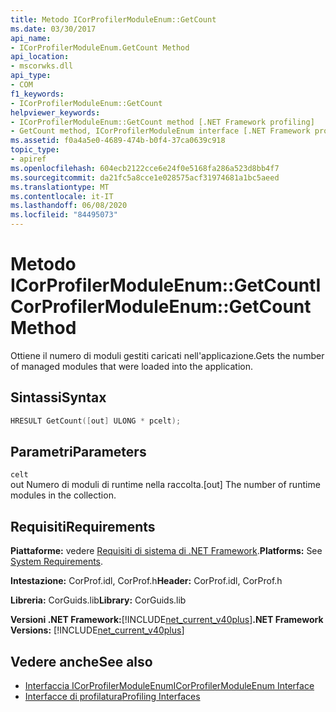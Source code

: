 ```yaml
---
title: Metodo ICorProfilerModuleEnum::GetCount
ms.date: 03/30/2017
api_name:
- ICorProfilerModuleEnum.GetCount Method
api_location:
- mscorwks.dll
api_type:
- COM
f1_keywords:
- ICorProfilerModuleEnum::GetCount
helpviewer_keywords:
- ICorProfilerModuleEnum::GetCount method [.NET Framework profiling]
- GetCount method, ICorProfilerModuleEnum interface [.NET Framework profiling]
ms.assetid: f0a4a5e0-4689-474b-b0f4-37ca0639c918
topic_type:
- apiref
ms.openlocfilehash: 604ecb2122cce6e24f0e5168fa286a523d8bb4f7
ms.sourcegitcommit: da21fc5a8cce1e028575acf31974681a1bc5aeed
ms.translationtype: MT
ms.contentlocale: it-IT
ms.lasthandoff: 06/08/2020
ms.locfileid: "84495073"
---
```

# <a name="icorprofilermoduleenumgetcount-method"></a><span data-ttu-id="6811e-102">Metodo ICorProfilerModuleEnum::GetCount</span><span class="sxs-lookup"><span data-stu-id="6811e-102">ICorProfilerModuleEnum::GetCount Method</span></span>
<span data-ttu-id="6811e-103">Ottiene il numero di moduli gestiti caricati nell'applicazione.</span><span class="sxs-lookup"><span data-stu-id="6811e-103">Gets the number of managed modules that were loaded into the application.</span></span>  
  
## <a name="syntax"></a><span data-ttu-id="6811e-104">Sintassi</span><span class="sxs-lookup"><span data-stu-id="6811e-104">Syntax</span></span>  
  
```cpp  
HRESULT GetCount([out] ULONG * pcelt);  
```  
  
## <a name="parameters"></a><span data-ttu-id="6811e-105">Parametri</span><span class="sxs-lookup"><span data-stu-id="6811e-105">Parameters</span></span>  
 `celt`  
 <span data-ttu-id="6811e-106">out Numero di moduli di runtime nella raccolta.</span><span class="sxs-lookup"><span data-stu-id="6811e-106">[out] The number of runtime modules in the collection.</span></span>  
  
## <a name="requirements"></a><span data-ttu-id="6811e-107">Requisiti</span><span class="sxs-lookup"><span data-stu-id="6811e-107">Requirements</span></span>  
 <span data-ttu-id="6811e-108">**Piattaforme:** vedere [Requisiti di sistema di .NET Framework](../../get-started/system-requirements.md).</span><span class="sxs-lookup"><span data-stu-id="6811e-108">**Platforms:** See [System Requirements](../../get-started/system-requirements.md).</span></span>  
  
 <span data-ttu-id="6811e-109">**Intestazione:** CorProf.idl, CorProf.h</span><span class="sxs-lookup"><span data-stu-id="6811e-109">**Header:** CorProf.idl, CorProf.h</span></span>  
  
 <span data-ttu-id="6811e-110">**Libreria:** CorGuids.lib</span><span class="sxs-lookup"><span data-stu-id="6811e-110">**Library:** CorGuids.lib</span></span>  
  
 <span data-ttu-id="6811e-111">**Versioni .NET Framework:**[!INCLUDE[net_current_v40plus](../../../../includes/net-current-v40plus-md.md)]</span><span class="sxs-lookup"><span data-stu-id="6811e-111">**.NET Framework Versions:** [!INCLUDE[net_current_v40plus](../../../../includes/net-current-v40plus-md.md)]</span></span>  
  
## <a name="see-also"></a><span data-ttu-id="6811e-112">Vedere anche</span><span class="sxs-lookup"><span data-stu-id="6811e-112">See also</span></span>

- [<span data-ttu-id="6811e-113">Interfaccia ICorProfilerModuleEnum</span><span class="sxs-lookup"><span data-stu-id="6811e-113">ICorProfilerModuleEnum Interface</span></span>](icorprofilermoduleenum-interface.md)
- [<span data-ttu-id="6811e-114">Interfacce di profilatura</span><span class="sxs-lookup"><span data-stu-id="6811e-114">Profiling Interfaces</span></span>](profiling-interfaces.md)

